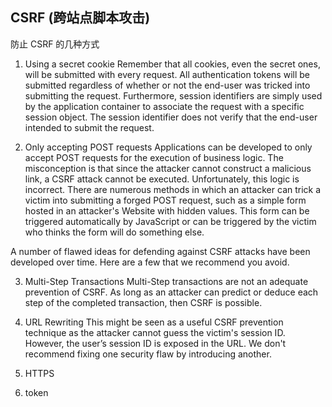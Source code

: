 
## CSRF (跨站点脚本攻击)

防止 CSRF 的几种方式

1. Using a secret cookie
  Remember that all cookies, even the secret ones, will be submitted with every request. All authentication tokens will be submitted regardless of whether or not the end-user was tricked into submitting the request. Furthermore, session identifiers are simply used by the application container to associate the request with a specific session object. The session identifier does not verify that the end-user intended to submit the request.

2. Only accepting POST requests
  Applications can be developed to only accept POST requests for the execution of business logic. The misconception is that since the attacker cannot construct a malicious link, a CSRF attack cannot be executed. Unfortunately, this logic is incorrect. There are numerous methods in which an attacker can trick a victim into submitting a forged POST request, such as a simple form hosted in an attacker's Website with hidden values. This form can be triggered automatically by JavaScript or can be triggered by the victim who thinks the form will do something else.

  A number of flawed ideas for defending against CSRF attacks have been developed over time. Here are a few that we recommend you avoid.

3. Multi-Step Transactions
  Multi-Step transactions are not an adequate prevention of CSRF. As long as an attacker can predict or deduce each step of the completed transaction, then CSRF is possible.

4. URL Rewriting
  This might be seen as a useful CSRF prevention technique as the attacker cannot guess the victim's session ID. However, the user’s session ID is exposed in the URL. We don't recommend fixing one security flaw by introducing another.

5. HTTPS

6. token